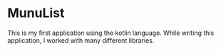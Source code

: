 # MunuList
This is my first application using the kotlin language. While writing this application, I worked with many different libraries.

